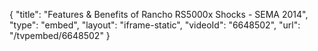 {
    "title": "Features & Benefits of Rancho RS5000x Shocks - SEMA 2014",
    "type": "embed",
    "layout": "iframe-static",
    "videoId": "6648502",
    "url": "\/tvpembed\/6648502"
}